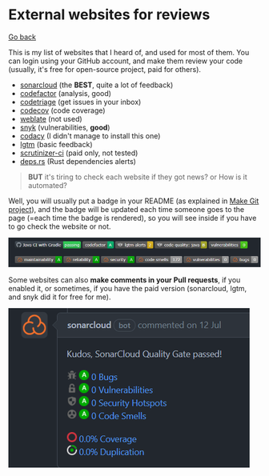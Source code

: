 # External websites for reviews

[Go back](../index.md#advanced-concepts)

This is my list of websites that I heard of, and used for most of them. You can login using your GitHub account, and make them review your code (usually, it's free for open-source project, paid for others).

* [sonarcloud](https://sonarcloud.io) (the **BEST**, quite a lot of feedback)
* [codefactor](https://www.codefactor.io/) (analysis, good)
* [codetriage](https://www.codetriage.com/) (get issues in your inbox)
* [codecov](https://about.codecov.io/) (code coverage)
* [weblate](https://weblate.org/fr/) (not used)
* [snyk](https://snyk.io/) (vulnerabilities, **good**)
* [codacy](https://www.codacy.com/) (I didn't manage to install this one)
* [lgtm](https://lgtm.com/) (basic feedback)
* [scrutinizer-ci](https://scrutinizer-ci.com/) (paid only, not tested)
* [deps.rs](https://deps.rs/) (Rust dependencies alerts)

> **BUT** it's tiring to check each website if they got news? or How is it automated?

Well, you will usually put a badge in your README (as explained in [Make Git project](../../../proj/make-git-project/index.md)), and the badge will be updated each time someone goes to the page (=each time the badge is rendered), so you will see inside if you have to go check the website or not.

![Github external tools badges](../images/badges.png)

Some websites can also **make comments in your Pull requests**, if you enabled it, or sometimes, if you have the paid version (sonarcloud, lgtm, and snyk did it for free for me).

![Github external tools comment](../images/comment.png)